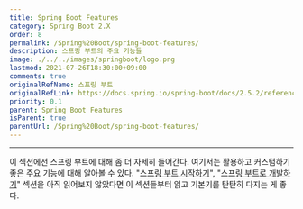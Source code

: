```yaml
---
title: Spring Boot Features
category: Spring Boot 2.X
order: 8
permalink: /Spring%20Boot/spring-boot-features/
description: 스프링 부트의 주요 기능들
image: ./../../images/springboot/logo.png
lastmod: 2021-07-26T18:30:00+09:00
comments: true
originalRefName: 스프링 부트
originalRefLink: https://docs.spring.io/spring-boot/docs/2.5.2/reference/htmlsingle/#features
priority: 0.1
parent: Spring Boot Features
isParent: true
parentUrl: /Spring%20Boot/spring-boot-features/
---
```


---

이 섹션에선 스프링 부트에 대해 좀 더 자세히 들어간다. 여기서는 활용하고 커스텀하기 좋은 주요 기능에 대해 알아볼 수 있다. "[스프링 부트 시작하기](../getting-started)", "[스프링 부트로 개발하기](../developing-with-spring-boot)" 섹션을 아직 읽어보지 않았다면 이 섹션들부터 읽고 기본기를 탄탄히 다지는 게 좋다.

